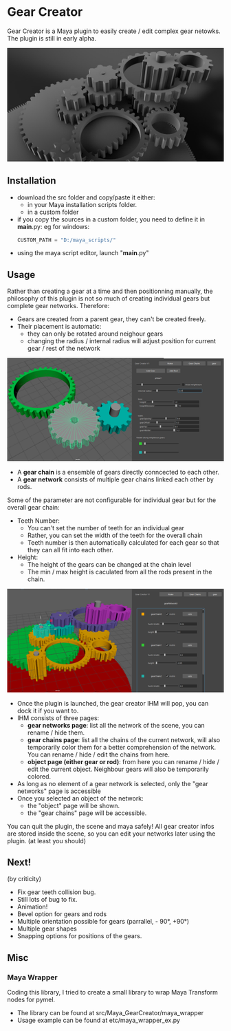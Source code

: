 # Gear Creator

Gear Creator is a Maya plugin to easily create / edit complex gear netowks.
The plugin is still in early alpha.

![Alt text](etc/main_screenshot_1.jpg?raw=true "gear_creator")

## Installation

- download the src folder and copy/paste it either: 
	+ in your Maya installation scripts folder. 
	+ in a custom folder
- if you copy the sources in a custom folder, you need to define it in __main__.py:
  eg for windows:
  ```python
  CUSTOM_PATH = "D:/maya_scripts/"
  ```
- using the maya script editor, launch "__main__.py"

## Usage

Rather than creating a gear at a time and then positionning manually, the philosophy of this plugin is not so much of creating individual gears but complete gear networks. Therefore:
- Gears are created from a parent gear, they can't be created freely.
- Their placement is automatic: 
	+ they can only be rotated around neighour gears
	+ changing the radius / internal radius will adjust position for current gear / rest of the network

![Alt text](etc/gear_sc_1.png?raw=true "single_gear_edition")


- A **gear chain** is a ensemble of gears directly conncected to each other.
- A **gear network** consists of multiple gear chains linked each other by rods.

Some of the parameter are not configurable for individual gear but for the overall gear chain:
- Teeth Number:
	+ You can't set the number of teeth for an individual gear
	+ Rather, you can set the width of the teeth for the overall chain
	+ Teeth number is then automatically calculated for each gear so that they can all fit into each other.
- Height:
	+ The height of the gears can be changed at the chain level
	+ The min / max height is caculated from all the rods present in the chain.

![Alt text](etc/gear_sc_2.png?raw=true "gear_chain_edition")

- Once the plugin is launched, the gear creator IHM will pop, you can dock it if you want to.
- IHM consists of three pages:
	+ **gear networks page**: list all the network of the scene, you can rename / hide them.
	+ **gear chains page**: list all the chains of the current network, will also temporarily color them for a better comprehension of the network. You can rename / hide / edit the chains from here.
	+ **object page (either gear or rod)**: from here you can rename / hide / edit the current object. Neighbour gears will also be temporarily colored.
- As long as no element of a gear network is selected, only the "gear networks" page is accessible
- Once you selected an object of the network:
	+ the "object" page will be shown.
	+ the "gear chains" page will be accessible.

You can quit the plugin, the scene and maya safely! All gear creator infos are stored inside the scene, so you can edit your networks later using the plugin.
(at least you should)

## Next!

(by criticity)
- Fix gear teeth collision bug.
- Still lots of bug to fix.
- Animation!
- Bevel option for gears and rods
- Multiple orientation possible for gears (parrallel, - 90°, +90°)
- Multiple gear shapes
- Snapping options for positions of the gears.

## Misc

### Maya Wrapper
Coding this library, I tried to create a small library to wrap Maya Transform nodes for pymel.
- The library can be found at src/Maya_GearCreator/maya_wrapper
- Usage example can be found at etc/maya_wrapper_ex.py

